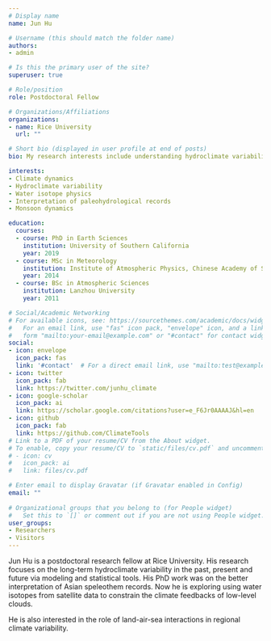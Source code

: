 ```yaml
---
# Display name
name: Jun Hu

# Username (this should match the folder name)
authors:
- admin

# Is this the primary user of the site?
superuser: true

# Role/position
role: Postdoctoral Fellow

# Organizations/Affiliations
organizations:
- name: Rice University
  url: ""

# Short bio (displayed in user profile at end of posts)
bio: My research interests include understanding hydroclimate variability in the past, present and future via modeling and statistical tools.

interests:
- Climate dynamics
- Hydroclimate variability
- Water isotope physics
- Interpretation of paleohydrological records
- Monsoon dynamics

education:
  courses:
  - course: PhD in Earth Sciences
    institution: University of Southern California
    year: 2019
  - course: MSc in Meteorology
    institution: Institute of Atmospheric Physics, Chinese Academy of Sciences
    year: 2014
  - course: BSc in Atmospheric Sciences
    institution: Lanzhou University
    year: 2011

# Social/Academic Networking
# For available icons, see: https://sourcethemes.com/academic/docs/widgets/#icons
#   For an email link, use "fas" icon pack, "envelope" icon, and a link in the
#   form "mailto:your-email@example.com" or "#contact" for contact widget.
social:
- icon: envelope
  icon_pack: fas
  link: '#contact'  # For a direct email link, use "mailto:test@example.org".
- icon: twitter
  icon_pack: fab
  link: https://twitter.com/junhu_climate
- icon: google-scholar
  icon_pack: ai
  link: https://scholar.google.com/citations?user=e_F6Jr0AAAAJ&hl=en
- icon: github
  icon_pack: fab
  link: https://github.com/ClimateTools
# Link to a PDF of your resume/CV from the About widget.
# To enable, copy your resume/CV to `static/files/cv.pdf` and uncomment the lines below.  
# - icon: cv
#   icon_pack: ai
#   link: files/cv.pdf

# Enter email to display Gravatar (if Gravatar enabled in Config)
email: ""
  
# Organizational groups that you belong to (for People widget)
#   Set this to `[]` or comment out if you are not using People widget.  
user_groups:
- Researchers
- Visitors
---
```


Jun Hu is a postdoctoral research fellow at Rice University. His research focuses on the long-term hydroclimate variability in the past, present and future via modeling and statistical tools. His PhD work was on the better interpretation of Asian speleothem records. Now he is exploring using water isotopes from satellite data to constrain the climate feedbacks of low-level clouds.

He is also interested in the role of land-air-sea interactions in regional climate variability.
